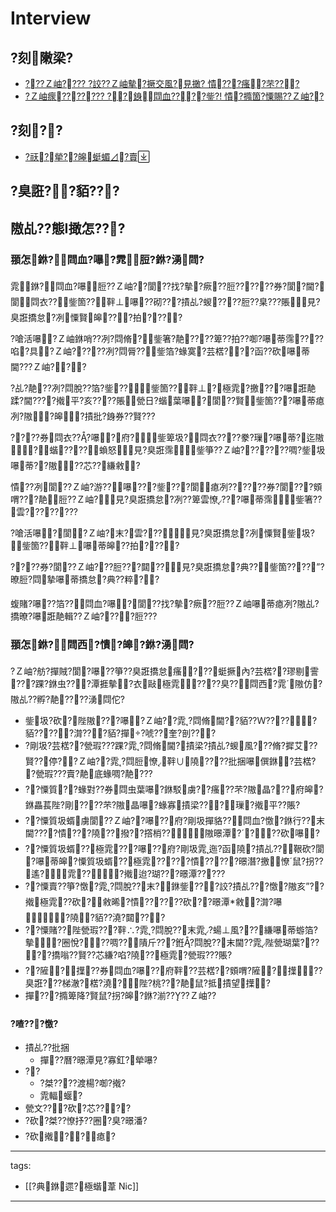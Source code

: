 ﻿---
layout: default
---

# Interview

## ?刻敶梁?
* [???Ｚ岫???? ?詨??Ｚ岫摰?撅交風?見撖? 憒???瘙?芣???](https://youtu.be/2PioEwQU8nw)
* [?Ｚ岫瘝??????? ??銵閰血????鈭?! 憒?撱箇?憟賜??Ｚ岫??](https://youtu.be/yFMmkoqDPlM)

## ?刻??
* [?祆?犖??皞蜓蝞⊿?賣](https://wjchang.pixnet.net/blog)


## ?臭誑??貊???



## 隞乩??態I撖怎???
### 頨怎銝?閰血?嚗?雿脰?銝?湧閰?

雿銝?閰血?嚗脰??Ｚ岫??閬??找?摰?瘚??脰??????券?閬?閫?閬閰衣??鈭箇??靽⊥嚗??砌???撌乩?蝬????脰??臬???賬見?臭誑撟怠?冽憟賢皞???拍????

?嗆活嚗?Ｚ岫銝哨??冽?閰脩?鈭箸?靘????箄??拍??啣?嚗蒂霈????啗?具?Ｚ岫?????冽?閰脣??鈭箔?蝝寞?芸楛???函??砍嚗蒂閫???Ｚ岫???

?乩?靘??冽?閰脫??箔?鈭??鈭箇??靽⊥?極雿?撽???嚗誑靘蹂?閫????撠平?亥????賬甇日?蝔葉嚗?閬??賢鈭箇???嚗蒂瘜冽?隞?皞?撌批?銵券??賢???

????券閰衣???嚗?府?鈭箄圾?閰衣????豢?璅?嚗蒂?迄隞?蝔????蝜怒見?臭誑霈鈭箏??Ｚ岫???????啁?鈭圾嚗蒂??隞??芯??縑敹?

憒??冽閬??Ｚ岫?游??嚗???鈭???閬瘜冽??????券?閬???頞喟???靘脰??Ｚ岫?見?臭誑撟怠?冽??箄雲憭???嚗蒂霈鈭箸??雲????????

?嗆活嚗?閬?Ｚ岫?末?雲???見?臭誑撟怠?冽憟賢鈭圾?鈭箇??靽⊥嚗蒂皞??拍????

????券?閬??Ｚ岫???脰???閮??見?臭誑撟怠?典??鈭箇????”?暸脰?閰摯嚗蒂撟怠?典??粹??

蝮賭?嚗??箔??閰血?嚗?閬??找?摰?瘚??脰??Ｚ岫嚗蒂瘜冽?隞乩?撟暸?嚗誑靘輯??Ｚ岫????脰???

### 頨怎銝?閰西?憒?皞?銝?湧閰?

?Ｚ岫?舫?撣賊?閬?嚗??箏??臭誑撟怠瘙???蜓撅內?芸楛??璆剔霅???踝?銝虫???潭捱摰?衣敺極雿????臭??閰西?雿隞仿?隞乩??孵?靘????湧閰佗?
* 鈭圾?砍?陛隞???嚗?Ｚ岫??雿?閰脩閫??貊??Ｗ?????貊?????潸???貊?撣?唬??奎?剖???
* ?剛圾?芸楛??甇瑕???踝?雿?閰脩閫?撌梁?撌乩?蝬風???脩?摨艾??賢??停??Ｚ岫??雿?閰脰憭靽∪隢????批捆嚗僎銝?芸楛??甇瑕???賣?靘底蝝啁?靘???
* ??憟質??蝝對??券閰虫葉嚗?銝駁虜??瘙??芣?隞晶???府皞?銝畾萇陛?剛????芣?隞晶嚗?蝝寡撌梁???璅?撠平??賬?
* ??憟質圾蝑虜閬??Ｚ岫??嚗??府?剛圾撣貉??閰血?憿?銝行??末閫????憒???隢??撥??撘梢??隞暻潭????砍嚗?
* ??憟質圾蝑??極雿???嚗??府?剛圾雿迤?函隢?撌乩??鞎砍?閬?嚗蒂皞?憟質圾蝑??極雿?????憒?????暻潛?撽憭鼠?拐??遙?雿???撠迨?瑚???暻潭?????
* ??憟賣??箏?憿?雿?閰脫??末?銝鈭???詨?撌乩???憿?隞亥”??撠極雿??砍?敹晞?憒??????砍??暻潭敹?潸?嚗?隢?貊??澆?閮???
* ??憟賭??陛甇瑕???靽∴?雿?閰脫??末雿?蝪⊥風???縑嚗蒂蝣箔?摰?圈悅???啁??隤斤???銋?閰脫??末閫??雿陛甇瑚葉?????撟嗡??賢??芯縑?啗?隢??極雿?甇瑕???賬?
* ??隡?擛??券閰血?嚗??府靽??芸楛??頞喟?隡?擛??臭誑???梯澈?楛?澆?陛?桃???靘鼠?抵撌望擛?
* 撣???撱箄降?賢鼠?拐?皞?銝?湔????Ｚ岫??

#### ?喳???憿?
* 撌乩??批捆
  * 撣??曆?暻潭見?寡釭?犖嚗? 
* ??
  * ?桀????渡楊?啣?撠?
  * 雿輻蝘?
* 甇文???砍?芯????  
* ?砍?桀??憭抒??圈?臭?暻潘?  
* ?砍撠??瘜?  

---
tags:
  - [[?典銝遝?極蝔葦 Nic]]
  
---

